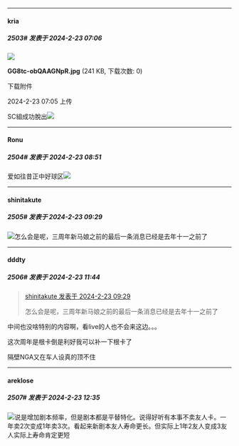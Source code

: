 ﻿
*****

####  kria  
##### 2503#       发表于 2024-2-23 07:06

<img src="https://img.saraba1st.com/forum/202402/23/070536ipzt6mjvu2oz5tj4.jpg" referrerpolicy="no-referrer">

<strong>GG8tc-obQAAGNpR.jpg</strong> (241 KB, 下载次数: 0)

下载附件

2024-2-23 07:05 上传

SC組成功脫出<img src="https://static.saraba1st.com/image/smiley/face2017/213.gif" referrerpolicy="no-referrer">


*****

####  Ronu  
##### 2504#       发表于 2024-2-23 08:51

爱如往昔正中好球区<img src="https://static.saraba1st.com/image/smiley/face2017/077.png" referrerpolicy="no-referrer">


*****

####  shinitakute  
##### 2505#       发表于 2024-2-23 09:29

<img src="https://static.saraba1st.com/image/smiley/face2017/065.png" referrerpolicy="no-referrer">怎么会是呢，三周年新马娘之前的最后一条消息已经是去年十一之前了


*****

####  dddty  
##### 2506#       发表于 2024-2-23 11:44

<blockquote><a href="httphttps://bbs.saraba1st.com/2b/forum.php?mod=redirect&amp;goto=findpost&amp;pid=64039897&amp;ptid=1590697" target="_blank">shinitakute 发表于 2024-2-23 09:29</a>

怎么会是呢，三周年新马娘之前的最后一条消息已经是去年十一之前了</blockquote>
中间也没啥特别的内容啊，看live的人也不会来这边。。。

这次周年是根卡倒是利好我可以补一下根卡了

隔壁NGA又在车人设真的顶不住


*****

####  areklose  
##### 2507#       发表于 2024-2-23 12:35

<img src="https://static.saraba1st.com/image/smiley/face2017/037.png" referrerpolicy="no-referrer">说是增加剧本频率，但是剧本都是平替特化。说得好听有本事不卖友人卡。一年卖2次变成1年卖3次。看起来新剧本友人寿命更长。但实际上1年2友人变成3友人实际上寿命肯定更短

